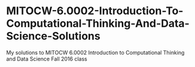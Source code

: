 # MITOCW-6.0002-Introduction-To-Computational-Thinking-And-Data-Science-Solutions
My solutions to MITOCW 6.0002 Introduction to Computational Thinking and Data Science Fall 2016 class

